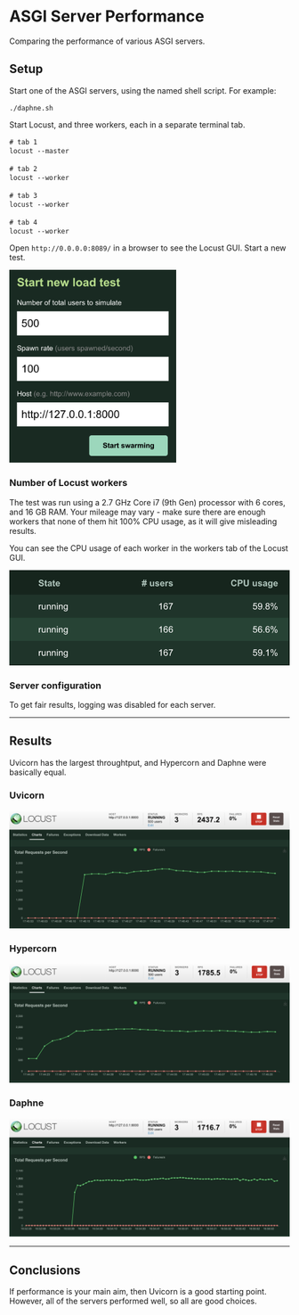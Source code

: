 # ASGI Server Performance

Comparing the performance of various ASGI servers.

## Setup

Start one of the ASGI servers, using the named shell script. For example:

```
./daphne.sh
```

Start Locust, and three workers, each in a separate terminal tab.

```
# tab 1
locust --master

# tab 2
locust --worker

# tab 3
locust --worker

# tab 4
locust --worker
```

Open `http://0.0.0.0:8089/` in a browser to see the Locust GUI. Start a new test.

<img src="./images/locust_config.png" width="300" alt="Locust Config">

### Number of Locust workers

The test was run using a 2.7 GHz Core i7 (9th Gen) processor with 6 cores, and 16 GB RAM. Your mileage may vary - make sure there are enough workers that none of them hit 100% CPU usage, as it will give misleading results.

You can see the CPU usage of each worker in the workers tab of the Locust GUI.

![CPU usage](./images/cpu_usage.png)

### Server configuration

To get fair results, logging was disabled for each server.

-----
## Results

Uvicorn has the largest throughtput, and Hypercorn and Daphne were basically equal.

### Uvicorn

![Uvicorn results](./images/uvicorn.png)

### Hypercorn

![Hypercorn results](./images/hypercorn.png)

### Daphne

![Daphne results](./images/daphne.png)

-----

## Conclusions

If performance is your main aim, then Uvicorn is a good starting point. However, all of the servers performed well, so all are good choices.
